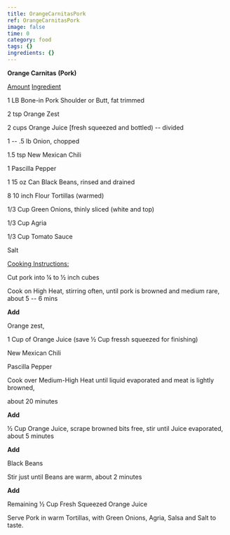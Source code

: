```yaml
---
title: OrangeCarnitasPork
ref: OrangeCarnitasPork
image: false
time: 0
category: food
tags: {}
ingredients: {}
---
```

**Orange Carnitas** **(Pork)**



[Amount]() [Ingredient]()


1 LB Bone-in Pork Shoulder or Butt, fat trimmed


2 tsp Orange Zest

2 cups Orange Juice \[fresh squeezed and bottled) -- divided

1 -- .5 lb Onion, chopped

1.5 tsp New Mexican Chili

1 Pascilla Pepper


1 15 oz Can Black Beans, rinsed and drained


8 10 inch Flour Tortillas (warmed)

1/3 Cup Green Onions, thinly sliced (white and top)

1/3 Cup Agria

1/3 Cup Tomato Sauce

Salt


[Cooking Instructions:]()


Cut pork into ¼ to ½ inch cubes


Cook on High Heat, stirring often, until pork is browned and medium
rare, about 5 -- 6 mins


**Add**

Orange zest,

1 Cup of Orange Juice (save ½ Cup fressh squeezed for finishing)

New Mexican Chili

Pascilla Pepper


Cook over Medium-High Heat until liquid evaporated and meat is lightly
browned,

about 20 minutes


**Add**

½ Cup Orange Juice, scrape browned bits free, stir until Juice
evaporated, about 5 minutes


**Add**

Black Beans


Stir just until Beans are warm, about 2 minutes


**Add**

Remaining ½ Cup Fresh Squeezed Orange Juice


Serve Pork in warm Tortillas, with Green Onions, Agria, Salsa and Salt
to taste.

